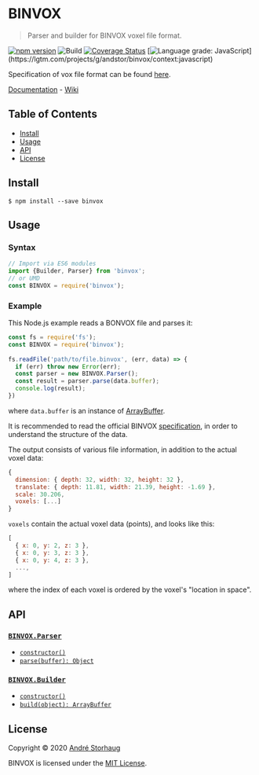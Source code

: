 # BINVOX

> Parser and builder for BINVOX voxel file format.

[![npm version](http://img.shields.io/npm/v/binvox.svg?style=flat)](https://npmjs.org/package/binvox "View this project on npm")
![Build](https://github.com/andstor/binvox/workflows/Build/badge.svg)
[![Coverage Status](https://coveralls.io/repos/github/andstor/binvox/badge.svg?branch=master)](https://coveralls.io/github/andstor/binvox?branch=master)
[![Language grade: JavaScript](https://img.shields.io/lgtm/grade/javascript/g/andstor/binvox.svg?)](https://lgtm.com/projects/g/andstor/binvox/context:javascript)

Specification of vox file format can be found [here](https://www.patrickmin.com/binvox/binvox.html).

[Documentation](https://andstor.github.io/binvox/) - 
[Wiki](https://github.com/andstor/binvox/wiki)

## Table of Contents
- [Install](#install)
- [Usage](#usage)
- [API](#api)
- [License](#license)

## Install

```console
$ npm install --save binvox
```

## Usage

### Syntax

```js
// Import via ES6 modules
import {Builder, Parser} from 'binvox';
// or UMD
const BINVOX = require('binvox');
```

###  Example
This Node.js example reads a BONVOX file and parses it:
```js
const fs = require('fs');
const BINVOX = require('binvox');
 
fs.readFile('path/to/file.binvox', (err, data) => {
  if (err) throw new Error(err);
  const parser = new BINVOX.Parser();
  const result = parser.parse(data.buffer);
  console.log(result);
})
```

where `data.buffer` is an instance of [ArrayBuffer](https://developer.mozilla.org/en-US/docs/Web/JavaScript/Reference/Global_Objects/ArrayBuffer).

It is recommended to read the official BINVOX [specification](https://www.patrickmin.com/binvox/binvox.html), in order to understand the structure of the data.

The output consists of various file information, in addition to the actual voxel data:
```js
{ 
  dimension: { depth: 32, width: 32, height: 32 },
  translate: { depth: 11.81, width: 21.39, height: -1.69 },
  scale: 30.206,
  voxels: [...]
}
```

`voxels` contain the actual voxel data (points), and looks like this:
```js
[
  { x: 0, y: 2, z: 3 },
  { x: 0, y: 3, z: 3 },
  { x: 0, y: 4, z: 3 },
  ...,
]
```
where the index of each voxel is ordered by the voxel's "location in space".

## API

### [`BINVOX.Parser`](https://andstor.github.io/binvox/Parser.html)
- [`constructor()`](https://andstor.github.io/binvox/Parser.html)
- [`parse(buffer): Object`](https://andstor.github.io/binvox/Parser.html#parse)

### [`BINVOX.Builder`](https://andstor.github.io/binvox/Builder.html)
- [`constructor()`](https://andstor.github.io/binvox/Builder.html)
- [`build(object): ArrayBuffer`](https://andstor.github.io/binvox/Builder.html#build)

## License

Copyright © 2020 [André Storhaug](https://github.com/andstor)

BINVOX is licensed under the [MIT License](https://github.com/andstor/binvox/blob/master/LICENSE).  
